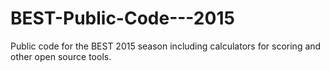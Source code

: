 # BEST-Public-Code---2015
Public code for the BEST 2015 season including calculators for scoring and other open source tools.
